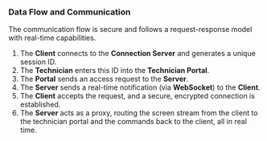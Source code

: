 ### Data Flow and Communication

The communication flow is secure and follows a request-response model with real-time capabilities.

1.  The **Client** connects to the **Connection Server** and generates a unique session ID.
2.  The **Technician** enters this ID into the **Technician Portal**.
3.  The **Portal** sends an access request to the **Server**.
4.  The **Server** sends a real-time notification (via **WebSocket**) to the **Client**.
5.  The **Client** accepts the request, and a secure, encrypted connection is established.
6.  The **Server** acts as a proxy, routing the screen stream from the client to the technician portal and the commands back to the client, all in real time.